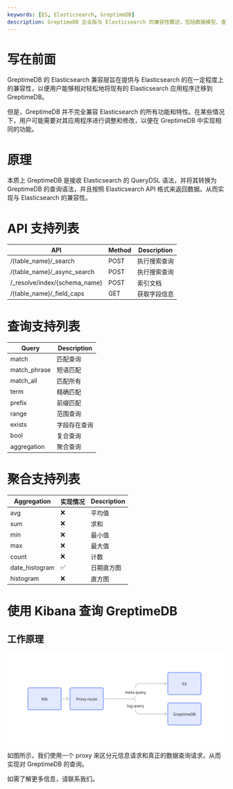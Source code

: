 ```yaml
---
keywords: [ES, Elasticsearch, GreptimeDB]
description: GreptimeDB 企业版与 Elasticsearch 的兼容性概述，包括数据模型、查询语法和 API 接口等方面的对比。
---
```


# 写在前面

GreptimeDB 的 Elasticsearch 兼容层旨在提供与 Elasticsearch 的在一定程度上的兼容性，以便用户能够相对轻松地将现有的 Elasticsearch 应用程序迁移到 GreptimeDB。

但是，GreptimeDB 并不完全兼容 Elasticsearch 的所有功能和特性。在某些情况下，用户可能需要对其应用程序进行调整和修改，以便在 GreptimeDB 中实现相同的功能。

# 原理

本质上 GreptimeDB 是接收 Elasticsearch 的 QueryDSL 语法，并将其转换为 GreptimeDB 的查询语法，并且按照 Elasticsearch API 格式来返回数据。从而实现与 Elasticsearch 的兼容性。

# API 支持列表

| API                            | Method | Description  |
| ------------------------------ | ------ | ------------ |
| /{table_name}/\_search         | POST   | 执行搜索查询 |
| /{table_name}/\_async_search   | POST   | 执行搜索查询 |
| /\_resolve/index/{schema_name} | POST   | 索引文档     |
| /{table_name}/\_field_caps     | GET    | 获取字段信息 |

# 查询支持列表

| Query        | Description  |
| ------------ | ------------ |
| match        | 匹配查询     |
| match_phrase | 短语匹配     |
| match_all    | 匹配所有     |
| term         | 精确匹配     |
| prefix       | 前缀匹配     |
| range        | 范围查询     |
| exists       | 字段存在查询 |
| bool         | 复合查询     |
| aggregation  | 聚合查询     |

# 聚合支持列表

| Aggregation    | 实现情况 | Description |
| -------------- | -------- | ----------- |
| avg            | ❌       | 平均值      |
| sum            | ❌       | 求和        |
| min            | ❌       | 最小值      |
| max            | ❌       | 最大值      |
| count          | ❌       | 计数        |
| date_histogram | ✅       | 日期直方图  |
| histogram      | ❌       | 直方图      |

# 使用 Kibana 查询 GreptimeDB

## 工作原理

![alt text](image.png)

如图所示，我们使用一个 proxy 来区分元信息请求和真正的数据查询请求，从而实现对 GreptimeDB 的查询。

如需了解更多信息，请联系我们。